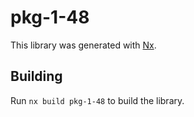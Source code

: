 # pkg-1-48

This library was generated with [Nx](https://nx.dev).

## Building

Run `nx build pkg-1-48` to build the library.
